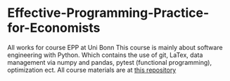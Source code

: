 # Effective-Programming-Practice-for-Economists
All works for course EPP at Uni Bonn
This course is mainly about software engineering with Python. Which contains the use of git, LaTex, data management via numpy and pandas, pytest (functional programming), optimization ect. 
All course materials are at [this repository](https://github.com/iame-uni-bonn/epp-materials)
